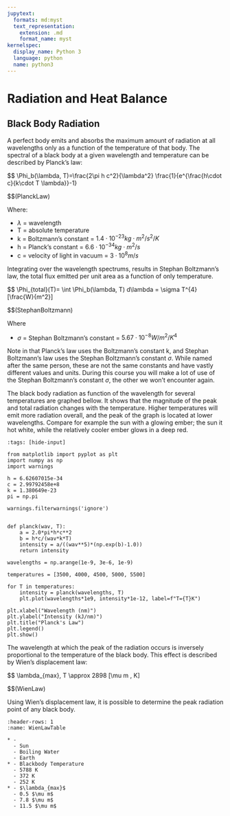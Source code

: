 ```yaml
---
jupytext:
  formats: md:myst
  text_representation:
    extension: .md
    format_name: myst
kernelspec:
  display_name: Python 3
  language: python
  name: python3
---
```


# Radiation and Heat Balance

## Black Body Radiation

A perfect body emits and absorbs the maximum amount of radiation at all wavelengths only as a function of the temperature of that body. 
The spectral of a black body at a given wavelength and temperature can be described by Planck’s law:

$$
\Phi_b(\lambda, T)=\frac{2\pi h c^2}{\lambda^2} \frac{1}{e^{\frac{h\cdot c}{k\cdot T \lambda}}-1}

$$(PlanckLaw)

Where:
* $\lambda$ = wavelength
* T = absolute temperature
* k = Boltzmann’s constant = $1.4\cdot 10^{-23} kg \cdot m^2/s^2/K$
* h = Planck’s constant = $6.6\cdot 10^{-34} kg \cdot m^2/s$
* c = velocity of light in vacuum = $3 \cdot 10^{8} m/s$

Integrating over the wavelength spectrums, results in Stephan Boltzmann’s law, the total flux emitted per unit area as a function of only temperature. 

$$
\Phi_{total}(T)= \int \Phi_b(\lambda, T) d\lambda = \sigma T^{4} [\frac{W}{m^2}]

$$(StephanBoltzmann)

Where
* $\sigma$ = Stephan Boltzmann’s constant = $5.67\cdot 10^{-8} W/m^2/K^4$

Note in that Planck’s law uses the Boltzmann’s constant k, and Stephan Boltzmann’s law uses the Stephan Boltzmann’s constant $\sigma$. 
While named after the same person, these are not the same constants and have vastly different values and units. 
During this course you will make a lot of use of the Stephan Boltzmann’s constant $\sigma$, the other we won’t encounter again. 

The black body radiation as function of the wavelength for several temperatures are graphed bellow.
It shows that the magnitude of the peak and total radiation changes with the temperature. Higher temperatures will emit more radiation overall, and the peak of the graph is located at lower wavelengths. 
Compare for example the sun with a glowing ember; the sun it hot white, while the relatively cooler ember glows in a deep red. 

```{code-cell} ipython3
:tags: [hide-input]

from matplotlib import pyplot as plt 
import numpy as np
import warnings

h = 6.62607015e-34 
c = 2.99792458e+8
k = 1.380649e-23 
pi = np.pi

warnings.filterwarnings('ignore')


def planck(wav, T):
    a = 2.0*pi*h*c**2
    b = h*c/(wav*k*T)
    intensity = a/((wav**5)*(np.exp(b)-1.0))
    return intensity

wavelengths = np.arange(1e-9, 3e-6, 1e-9)

temperatures = [3500, 4000, 4500, 5000, 5500]

for T in temperatures:
    intensity = planck(wavelengths, T)
    plt.plot(wavelengths*1e9, intensity*1e-12, label=f"T={T}K")

plt.xlabel("Wavelength (nm)")
plt.ylabel("Intensity (kJ/nm)")
plt.title("Planck's Law")
plt.legend()
plt.show()
```

The wavelength at which the peak of the radiation occurs is inversely proportional to the temperature of the black body. 
This effect is described by Wien’s displacement law:

$$
\lambda_{max}\, T \approx 2898 [\mu m \, K]

$$(WienLaw)

Using Wien’s displacement law, it is possible to determine the peak radiation point of any black body. 

```{list-table} Wien's Law
:header-rows: 1
:name: WienLawTable

* - 
  - Sun
  - Boiling Water
  - Earth
* - Blackbody Temperature
  - 5788 K
  - 372 K
  - 252 K
* - $\lambda_{max}$
  - 0.5 $\mu m$
  - 7.8 $\mu m$
  - 11.5 $\mu m$
```
